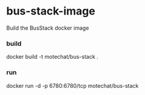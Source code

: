 # bus-stack-image
Build the BusStack docker image

### build

docker build -t motechat/bus-stack .

### run

docker run -d -p 6780:6780/tcp motechat/bus-stack
